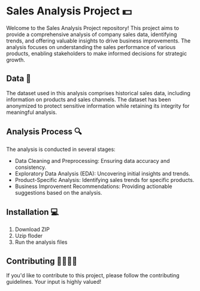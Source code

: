 # Sales Analysis Project 💵

Welcome to the Sales Analysis Project repository! This project aims to provide a comprehensive analysis of company sales data, identifying trends, and offering valuable insights to drive business improvements. The analysis focuses on understanding the sales performance of various products, enabling stakeholders to make informed decisions for strategic growth.

## Data 💾

The dataset used in this analysis comprises historical sales data, including information on products and sales channels. The dataset has been anonymized to protect sensitive information while retaining its integrity for meaningful analysis.

## Analysis Process 🔍

The analysis is conducted in several stages:
- Data Cleaning and Preprocessing: Ensuring data accuracy and consistency.
- Exploratory Data Analysis (EDA): Uncovering initial insights and trends.
- Product-Specific Analysis: Identifying sales trends for specific products.
- Business Improvement Recommendations: Providing actionable suggestions based on the analysis.

## Installation 💻

1. Download ZIP
2. Uzip floder 
3. Run the analysis files

## Contributing 🫱🏻‍🫲🏼

If you'd like to contribute to this project, please follow the contributing guidelines. Your input is highly valued!
